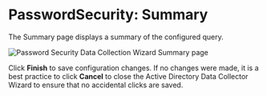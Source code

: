 # PasswordSecurity: Summary

The Summary page displays a summary of the configured query.

![Password Security Data Collection Wizard Summary page](/img/product_docs/accessanalyzer/11.6/accessanalyzer/admin/datacollector/adinventory/summary.webp)

Click **Finish** to save configuration changes. If no changes were made, it is a best practice to
click **Cancel** to close the Active Directory Data Collector Wizard to ensure that no accidental
clicks are saved.
